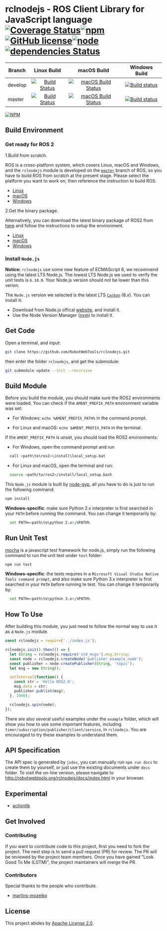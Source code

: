 # rclnodejs - ROS Client Library for JavaScript language[![Coverage Status](https://coveralls.io/repos/github/RobotWebTools/rclnodejs/badge.svg?branch=develop)](https://coveralls.io/github/RobotWebTools/rclnodejs?branch=develop)[![npm](https://img.shields.io/npm/dt/rclnodejs.svg)](https://www.npmjs.com/package/rclnodejs)[![GitHub license](https://img.shields.io/github/license/RobotWebTools/rclnodejs.svg)](https://github.com/RobotWebTools/rclnodejs/blob/develop/LICENSE)[![node](https://img.shields.io/node/v/rclnodejs.svg)](https://nodejs.org/en/download/releases/)[![dependencies Status](https://david-dm.org/RobotWebTools/rclnodejs/status.svg)](https://david-dm.org/RobotWebTools/rclnodejs)

Branch | Linux Build | macOS Build | Windows Build |
------------ |  :-------------: | :-------------: | :-------------: |
develop | [![Build Status](https://travis-ci.org/RobotWebTools/rclnodejs.svg?branch=develop)](https://travis-ci.org/RobotWebTools/rclnodejs) | [![macOS Build Status](https://circleci.com/gh/RobotWebTools/rclnodejs/tree/develop.svg?style=shield)](https://circleci.com/gh/RobotWebTools/rclnodejs) | [![Build status](https://ci.appveyor.com/api/projects/status/upbc7tavdag1aa5e/branch/develop?svg=true)](https://ci.appveyor.com/project/minggangw/rclnodejs/branch/develop)
master | [![Build Status](https://travis-ci.org/RobotWebTools/rclnodejs.svg?branch=master)](https://travis-ci.org/RobotWebTools/rclnodejs) | [![macOS Build Status](https://circleci.com/gh/RobotWebTools/rclnodejs/tree/master.svg?style=shield)](https://circleci.com/gh/RobotWebTools/rclnodejs) | [![Build status](https://ci.appveyor.com/api/projects/status/upbc7tavdag1aa5e/branch/master?svg=true)](https://ci.appveyor.com/project/minggangw/rclnodejs/branch/master)

[![NPM](https://nodei.co/npm/rclnodejs.png)](https://nodei.co/npm/rclnodejs/)

## Build Environment

### Get ready for ROS 2

1.Build from scratch.

ROS is a cross-platform system, which covers Linux, macOS and Windows, and the `rclnodejs` module is developed on the [`master`](https://github.com/ros2/ros2/blob/master/ros2.repos) branch of ROS, so you have to build ROS from scratch at the present stage. Please select the platform you want to work on, then reference the instruction to build ROS.

* [Linux](https://github.com/ros2/ros2/wiki/Linux-Development-Setup)
* [macOS](https://github.com/ros2/ros2/wiki/OSX-Development-Setup)
* [Windows](https://github.com/ros2/ros2/wiki/Windows-Development-Setup)

2.Get the binary package.

Alternatively, you can download the latest binary package of ROS2 from [here](http://ci.ros2.org/view/packaging/) and follow the instructions to setup the environment.

* [Linux](https://github.com/ros2/ros2/wiki/Linux-Install-Binary)
* [macOS](https://github.com/ros2/ros2/wiki/OSX-Install-Binary)
* [Windows](https://github.com/ros2/ros2/wiki/Windows-Install-Binary)

### Install `Node.js`

**Notice:**
`rclnodejs` use some new feature of ECMAScript 6, we recommend using the latest LTS Node.js. The lowest LTS Node.js we used to verify the unit tests is `6.10.0`. Your Node.js version should not be lower than this verion.

The `Node.js` version we selected is the latest LTS [`Carbon`](https://nodejs.org/download/release/latest-carbon/) (8.x). You can install it:

* Download from Node.js offical [website](https://nodejs.org/en/), and install it.
* Use the Node Version Manager ([nvm](https://github.com/creationix/nvm)) to install it.

## Get Code

Open a terminal, and input:

```bash
git clone https://github.com/RobotWebTools/rclnodejs.git
```

then enter the folder `rclnodejs`, and get the submodule:

```bash
git submodule update --init --recursive
```

## Build Module

Before you build the module, you should make sure the ROS2 environments were loaded. You can check if the `AMENT_PREFIX_PATH` environment variable was set:

* For Windows: `echo %AMENT_PREFIX_PATH%` in the command prompt.

* For Linux and macOS: `echo $AMENT_PREFIX_PATH` in the terminal.

If the `AMENT_PREFIX_PATH` is unset, you should load the ROS2 environments:

* For Windows, open the command prompt and run

```bash
  call <path\to\ros2>\install\local_setup.bat
```

* For Linux and macOS, open the terminal and run:

```bash
  source <path/to/ros2>/install/local_setup.bash
```

This `Node.js` module is built by [node-gyp](https://www.npmjs.com/package/node-gyp), all you have to do is just to run the following command:

```javascript
npm install
```

**Windows-specific**: make sure Python 2.x interpreter is first searched in your `PATH` before running the command. You can change it temporarily by:

```bash
  set PATH=<path\to\python 2.x>;%PATH%
```

## Run Unit Test

[mocha](https://www.npmjs.com/package/mocha) is a javascript test framework for node.js, simply run the following command to run the unit test under `test` folder:

```javascript
npm run test
```

**Windows-specific**: the tests requires in a `Microsoft Visual Studio Native Tools command prompt`,  and also make sure Python 3.x interpreter is first searched in your `PATH` before running te test. You can change it temporarily by:

```bash
  set PATH=<path\to\python 3.x>;%PATH%
```

## How To Use

After building this module, you just need to follow the normal way to use it as a `Node.js` module.

```javascript
const rclnodejs = require('../index.js');

rclnodejs.init().then(() => {
  let String = rclnodejs.require('std_msgs').msg.String;
  const node = rclnodejs.createNode('publisher_example_node');
  const publisher = node.createPublisher(String, 'topic');
  let msg = new String();

  setInterval(function() {
    const str = 'Hello ROS2.0';
    msg.data = str;
    publisher.publish(msg);
  }, 1000);

  rclnodejs.spin(node);
});
```

There are also several useful examples under the `example` folder, which will show you how to use some important features, including `timer/subscription/publisher/client/service`, in `rclnodejs`. You are encouraged to try these examples to understand them.

## API Specification

The API spec is generated by `jsdoc`, you can manually run `npm run docs` to create them by yourself, or just use the existing documents under `docs` folder. To visit the on-line version, please navigate to http://robotwebtools.org/rclnodejs/docs/index.html in your browser.

## Experimental

* [actionlib](https://github.com/RobotWebTools/rclnodejs/blob/develop/tutorials/actionlib.md)

## Get Involved

### Contributing

If you want to contribute code to this project, first you need to fork the
project. The next step is to send a pull request (PR) for review. The PR will be reviewed by the project team members. Once you have gained "Look Good To Me (LGTM)", the project maintainers will merge the PR.

### Contributors

Special thanks to the people who contribute.

* [martins-mozeiko](https://github.com/martins-mozeiko)

## License

This project abides by [Apache License 2.0](https://github.com/RobotWebTools/rclnodejs/blob/develop/LICENSE).
